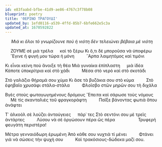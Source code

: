 ```yaml
---
id: e83faabd-bfbe-41d9-ae86-4767c3f78b08
blueprint: poetry
title: 'ΘΕΡΙΝΟ ΤΡΑΓΟΥΔΙ'
updated_by: 1efd0116-a539-4ffd-85b7-6bfe662e5c3a
updated_at: 1670592822
---
```

<div align="center">
  
_Μιά κι ὅλοι τὸ γνωρίζουνε ποὺ ἡ νιότη_
_δὲν τελειώνει βέβαια μὲ νιότη_
  </div>

 &emsp;
ΖΟΥΜΕ σὲ μιὰ τρέλα &emsp; καὶ τὸ ξέρω
 Κι ὅ,τι δὲ μποροῦσα νὰ ὑποφέρω
 &emsp; &emsp; ῎Εγινε ἡ φυγή μου τώρα ἡ μόνη
 &emsp; &emsp; ῞Αρπα λαιμητόμος καὶ τιμόνι

 Κι εἶναι κείνη ποὺ ἄνοιξε τὴ θέα
 Μιὰ γυναίκα ἐπίπλαστη &emsp; μιὰ ἰδέα
 &emsp; &emsp; Κάποτε ὑποκρίτρια καὶ στὸ χάδι
 &emsp; &emsp; Μέσα στὸ νερὸ καὶ στὸ σκοτάδι

 Στὸ γαλάζιο θήραμά σου χύμα
 Κι ἄσε τὰ βυζάκια σου στὸ κύμα 
 &emsp; &emsp; Στὸ ἐφηβαῖο χρυσάφι στάλα-στάλα
 &emsp; &emsp; Φλοῖσβο στῶν μηρῶν σου τὴ διχάλα
	
 Βγὲς στοὺς φωταγωγημένους δρόμους
῎Επειτα καὶ σάρωσε τοὺς νόμους
 &emsp; &emsp; Μὲ τὶς σκανταλιὲς τοῦ φραγκοράφτη
 &emsp; &emsp; Παῖξε βάνοντας φωτιὰ ὅπου ἀνάφτει

 Τ᾿ ἀλκοὸλ σὲ λούζει ἀνταύγειες &emsp; πάρ᾿ τες
 Στὸ σεντόνι σου μὲ τρεῖς ἀντάρτες
 &emsp; &emsp; Λύσου νὰ σὲ ὀργώσουν πέρα ὣς πέρα
 &emsp; &emsp; &emsp; &emsp; Τρυφερή φευγάτη περιστέρα!

 Μέτρα γενναιόδωρη ἐρωμένη
 Ἀπὸ κάθε σου νυχτιὰ τί μένει
 &emsp; &emsp; Φτάνει γιὰ νὰ σώσεις τὴν ψυχή σου
 &emsp; &emsp; Καὶ τρακόσιους-δώδεκα μαζί σου.